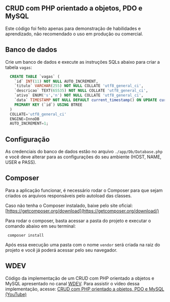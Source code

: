 


## CRUD com PHP orientado a objetos, PDO e MySQL
Este código foi feito apenas para demonstração de habilidades e aprendizado, não recomendado o uso em produção ou comercial. 

## Banco de dados
Crie um banco de dados e execute as instruções SQLs abaixo para criar a tabela `vagas`:
```sql
  CREATE TABLE `vagas` (
  	`id` INT(11) NOT NULL AUTO_INCREMENT,
  	`titulo` VARCHAR(255) NOT NULL COLLATE 'utf8_general_ci',
  	`descricao` TEXT(65535) NOT NULL COLLATE 'utf8_general_ci',
  	`ativo` ENUM('s','n') NOT NULL COLLATE 'utf8_general_ci',
  	`data` TIMESTAMP NOT NULL DEFAULT current_timestamp() ON UPDATE current_timestamp(),
  	PRIMARY KEY (`id`) USING BTREE
  )
  COLLATE='utf8_general_ci'
  ENGINE=InnoDB
  AUTO_INCREMENT=1;
```

## Configuração
As credenciais do banco de dados estão no arquivo `./app/Db/Database.php` e você deve alterar para as configurações do seu ambiente (HOST, NAME, USER e PASS).

## Composer
Para a aplicação funcionar, é necessário rodar o Composer para que sejam criados os arquivos responsáveis pelo autoload das classes.

Caso não tenha o Composer instalado, baixe pelo site oficial: [https://getcomposer.org/download](https://getcomposer.org/download/)

Para rodar o composer, basta acessar a pasta do projeto e executar o comando abaixo em seu terminal:
```shell
 composer install
```

Após essa execução uma pasta com o nome `vendor` será criada na raiz do projeto e você já poderá acessar pelo seu navegador.

## WDEV
Código da implementação de um CRUD com PHP orientado a objetos e MySQL apresentado no canal [WDEV](http://wstore.io/wdev).
Para assistir o vídeo dessa implementação, acesse: [CRUD com PHP orientado a objetos, PDO e MySQL (YouTube)](https://www.youtube.com/watch?v=uG64BgrlX7o)

